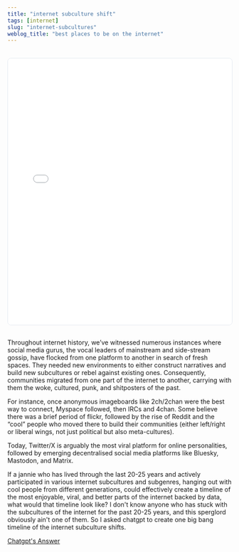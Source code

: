 ```yaml
---
title: "internet subculture shift"
tags: [internet]
slug: "internet-subcultures"
weblog_title: "best places to be on the internet"
---
```


<div class="interactive-container" style="position: relative; width: 100%; height: 600px; margin: 2rem 0;">
  <iframe src="../static/internet-timeline.html" style="width: 100%; height: 100%; border: 1px solid #e2e8f0; border-radius: 0.5rem;"></iframe>
</div>


Throughout internet history, we’ve witnessed numerous instances where social media gurus, the vocal leaders of mainstream and side-stream gossip, have flocked from one platform to another in search of fresh spaces. They needed new environments to either construct narratives and build new subcultures or rebel against existing ones. Consequently, communities migrated from one part of the internet to another, carrying with them the woke, cultured, punk, and shitposters of the past.

For instance, once anonymous imageboards like 2ch/2chan were the best way to connect, Myspace followed, then IRCs and 4chan. Some believe there was a brief period of flickr, followed by the rise of Reddit and the “cool” people who moved there to build their communities (either left/right or liberal wings, not just political but also meta-cultures).

Today, Twitter/X is arguably the most viral platform for online personalities, followed by emerging decentralised social media platforms like Bluesky, Mastodon, and Matrix.

If a jannie who has lived through the last 20-25 years and actively participated in various internet subcultures and subgenres, hanging out with cool people from different generations, could effectively create a timeline of the most enjoyable, viral, and better parts of the internet backed by data, what would that timeline look like? I don't know anyone who has stuck with the subcultures of the internet for the past 20-25 years, and this sperglord obviously ain't one of them. So I asked chatgpt to create one big bang timeline of the internet subculture shifts. 

[Chatgpt's Answer](https://chatgpt.com/s/dr_68d0537e5ed48191a6e3467f88341305)